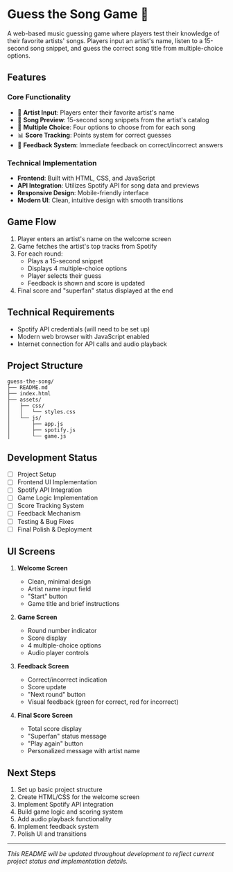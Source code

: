 # Guess the Song Game 🎵

A web-based music guessing game where players test their knowledge of their favorite artists' songs. Players input an artist's name, listen to a 15-second song snippet, and guess the correct song title from multiple-choice options.

## Features

### Core Functionality
- 🎤 **Artist Input**: Players enter their favorite artist's name
- 🎵 **Song Preview**: 15-second song snippets from the artist's catalog
- 📝 **Multiple Choice**: Four options to choose from for each song
- 📊 **Score Tracking**: Points system for correct guesses
- 💬 **Feedback System**: Immediate feedback on correct/incorrect answers

### Technical Implementation
- **Frontend**: Built with HTML, CSS, and JavaScript
- **API Integration**: Utilizes Spotify API for song data and previews
- **Responsive Design**: Mobile-friendly interface
- **Modern UI**: Clean, intuitive design with smooth transitions

## Game Flow
1. Player enters an artist's name on the welcome screen
2. Game fetches the artist's top tracks from Spotify
3. For each round:
   - Plays a 15-second snippet
   - Displays 4 multiple-choice options
   - Player selects their guess
   - Feedback is shown and score is updated
4. Final score and "superfan" status displayed at the end

## Technical Requirements
- Spotify API credentials (will need to be set up)
- Modern web browser with JavaScript enabled
- Internet connection for API calls and audio playback

## Project Structure
```
guess-the-song/
├── README.md
├── index.html
├── assets/
│   ├── css/
│   │   └── styles.css
│   └── js/
│       ├── app.js
│       ├── spotify.js
│       └── game.js
```

## Development Status
- [ ] Project Setup
- [ ] Frontend UI Implementation
- [ ] Spotify API Integration
- [ ] Game Logic Implementation
- [ ] Score Tracking System
- [ ] Feedback Mechanism
- [ ] Testing & Bug Fixes
- [ ] Final Polish & Deployment

## UI Screens
1. **Welcome Screen**
   - Clean, minimal design
   - Artist name input field
   - "Start" button
   - Game title and brief instructions

2. **Game Screen**
   - Round number indicator
   - Score display
   - 4 multiple-choice options
   - Audio player controls

3. **Feedback Screen**
   - Correct/incorrect indication
   - Score update
   - "Next round" button
   - Visual feedback (green for correct, red for incorrect)

4. **Final Score Screen**
   - Total score display
   - "Superfan" status message
   - "Play again" button
   - Personalized message with artist name

## Next Steps
1. Set up basic project structure
2. Create HTML/CSS for the welcome screen
3. Implement Spotify API integration
4. Build game logic and scoring system
5. Add audio playback functionality
6. Implement feedback system
7. Polish UI and transitions

---
*This README will be updated throughout development to reflect current project status and implementation details.* 